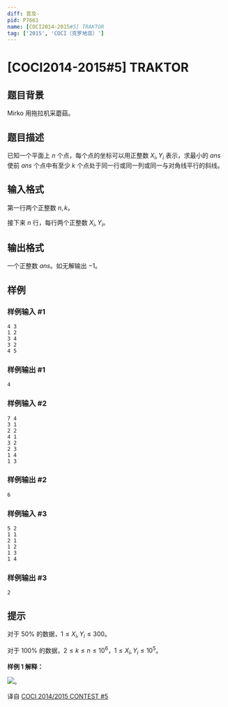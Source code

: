 ```yaml
---
diff: 普及-
pid: P7661
name: [COCI2014-2015#5] TRAKTOR
tag: ['2015', 'COCI（克罗地亚）']
---
```

# [COCI2014-2015#5] TRAKTOR
## 题目背景

Mirko 用拖拉机采蘑菇。
## 题目描述

已知一个平面上 $n$ 个点，每个点的坐标可以用正整数 $X_i,Y_i$ 表示，求最小的 $ans$ 使前 $ans$ 个点中有至少 $k$ 个点处于同一行或同一列或同一与对角线平行的斜线。
## 输入格式

第一行两个正整数 $n,k$。

接下来 $n$ 行，每行两个正整数 $X_i,Y_i$。
## 输出格式

一个正整数 $ans$。如无解输出 $-1$。
## 样例

### 样例输入 #1
```
4 3
1 2
3 4
3 2
4 5
```
### 样例输出 #1
```
4
```
### 样例输入 #2
```
7 4
3 1
2 2
4 1
3 2
2 3
1 4
1 3
```
### 样例输出 #2
```
6
```
### 样例输入 #3
```
5 2
1 1
2 1
1 2
1 3
1 4
```
### 样例输出 #3
```
2
```
## 提示

对于 $50\%$ 的数据，$1 \leq X_i,Y_i \leq 300$。

对于 $100\%$ 的数据，$2 \leq k \leq n \leq 10^6$，$1 \leq X_i,Y_i \leq 10^5$。

**样例 1 解释：**

![](https://cdn.luogu.com.cn/upload/image_hosting/pjop5zum.png)。

译自 [COCI 2014/2015 CONTEST #5](https://hsin.hr/coci/archive/2014_2015/contest5_tasks.pdf)
